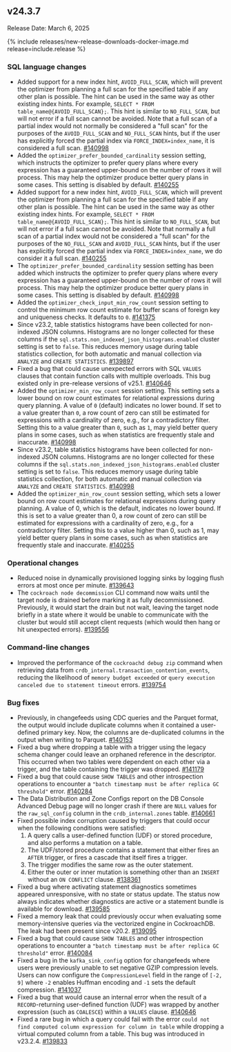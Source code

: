 ## v24.3.7

Release Date: March 6, 2025

{% include releases/new-release-downloads-docker-image.md release=include.release %}

<h3 id="v24-3-7-sql-language-changes">SQL language changes</h3>

- Added support for a new index hint, `AVOID_FULL_SCAN`, which will prevent the optimizer from planning a full scan for the specified table if any other plan is possible. The hint can be used in the same way as other existing index hints. For example, `SELECT * FROM table_name@{AVOID_FULL_SCAN};`. This hint is similar to `NO_FULL_SCAN`, but will not error if a full scan cannot be avoided. Note that a full scan of a partial index would not normally be considered a "full scan" for the purposes of the `AVOID_FULL_SCAN` and `NO_FULL_SCAN` hints, but if the user has explicitly forced the partial index via `FORCE_INDEX=index_name`, it is considered a full scan.
 [#140998][#140998]
- Added the `optimizer_prefer_bounded_cardinality` session setting, which instructs the optimizer to prefer query plans where every expression has a guaranteed upper-bound on the number of rows it will process. This may help the optimizer produce better query plans in some cases. This setting is disabled by default.
 [#140255][#140255]
- Added support for a new index hint, `AVOID_FULL_SCAN`, which will prevent the optimizer from planning a full scan for the specified table if any other plan is possible. The hint can be used in the same way as other existing index hints. For example, `SELECT * FROM table_name@{AVOID_FULL_SCAN};`. This hint is similar to `NO_FULL_SCAN`, but will not error if a full scan cannot be avoided. Note that normally a full scan of a partial index would not be considered a "full scan" for the purposes of the `NO_FULL_SCAN` and `AVOID_FULL_SCAN` hints, but if the user has explicitly forced the partial index via `FORCE_INDEX=index_name`, we do consider it a full scan.
 [#140255][#140255]
- The `optimizer_prefer_bounded_cardinality`
  session setting has been added which instructs the optimizer to prefer
  query plans where every expression has a guaranteed upper-bound on the
  number of rows it will process. This may help the optimizer produce
  better query plans in some cases. This setting is disabled by default. [#140998][#140998]
- Added the `optimizer_check_input_min_row_count` session setting to control the minimum row count estimate for buffer scans of foreign key and uniqueness checks. It defaults to `0`.
 [#141375][#141375]
- Since v23.2, table statistics histograms have been collected for non-indexed JSON columns. Histograms are no longer collected for these columns if the `sql.stats.non_indexed_json_histograms.enabled` cluster setting is set to `false`. This reduces memory usage during table statistics collection, for both automatic and manual collection via `ANALYZE` and `CREATE STATISTICS`.
 [#139897][#139897]
- Fixed a bug that could cause unexpected errors with SQL `VALUES` clauses that contain function calls with multiple overloads. This bug existed only in pre-release versions of v25.1.
 [#140646][#140646]
- Added the `optimizer_min_row_count` session setting. This setting sets a lower bound on row count estimates for relational expressions during query planning. A value of `0` (default) indicates no lower bound. If set to a value greater than `0`, a row count of zero can still be estimated for expressions with a cardinality of zero, e.g., for a contradictory filter. Setting this to a value greater than `0`, such as `1`, may yield better query plans in some cases, such as when statistics are frequently stale and inaccurate.
 [#140998][#140998]
- Since v23.2, table statistics histograms have been collected for non-indexed JSON columns. Histograms are no longer collected for these columns if the `sql.stats.non_indexed_json_histograms.enabled` cluster setting is set to `false`. This reduces memory usage during table statistics collection, for both automatic and manual collection via `ANALYZE` and `CREATE STATISTICS`.
 [#140998][#140998]
- Added the `optimizer_min_row_count` session setting, which sets a lower bound on row count estimates for relational expressions during query planning. A value of 0, which is the default, indicates no lower bound. If this is set to a value greater than 0, a row count of zero can still be estimated for expressions with a cardinality of zero, e.g., for a contradictory filter. Setting this to a value higher than 0, such as 1, may yield better query plans in some cases, such as when statistics are frequently stale and inaccurate.
 [#140255][#140255]

<h3 id="v24-3-7-operational-changes">Operational changes</h3>

- Reduced noise in dynamically provisioned logging sinks by logging flush errors at most once per minute.
 [#139643][#139643]
- The `cockroach node decommission` CLI command now waits until the target node is drained before marking it as fully decommissioned. Previously, it would start the drain but not wait, leaving the target node briefly in a state where it would be unable to communicate with the cluster but would still accept client requests (which would then hang or hit unexpected errors).
 [#139556][#139556]

<h3 id="v24-3-7-command-line-changes">Command-line changes</h3>

- Improved the performance of the `cockroachd debug zip` command when retrieving data from `crdb_internal.transaction_contention_events`, reducing the likelihood of `memory budget exceeded` or `query execution canceled due to statement timeout` errors.
 [#139754][#139754]

<h3 id="v24-3-7-bug-fixes">Bug fixes</h3>

- Previously, in changefeeds using CDC queries and the Parquet format, the output would include duplicate columns when it contained a user-defined primary key. Now, the columns are de-duplicated columns in the output when writing to Parquet.
 [#140153][#140153]
- Fixed a bug where dropping a table with a trigger using the legacy schema changer could leave an orphaned reference in the descriptor. This occurred when two tables were dependent on each other via a trigger, and the table containing the trigger was dropped.
 [#141179][#141179]
- Fixed a bug that could cause `SHOW TABLES` and other introspection operations to encounter a `"batch timestamp must be after replica GC threshold"` error.
 [#140284][#140284]
- The Data Distribution and Zone Configs report on the DB Console Advanced Debug page will no longer crash if there are `NULL` values for the `raw_sql_config` column in the `crdb_internal.zones` table.
 [#140661][#140661]
- Fixed possible index corruption caused by triggers that could occur when the following conditions were satisfied:
  1. A query calls a user-defined function (UDF) or stored procedure, and also performs a mutation
     on a table.
  2. The UDF/stored procedure contains a statement that either fires an `AFTER` trigger, or
     fires a cascade that itself fires a trigger.
  3. The trigger modifies the same row as the outer statement.
  4. Either the outer or inner mutation is something other than an `INSERT`
     without an `ON CONFLICT` clause.
 [#138361][#138361]
- Fixed a bug where activating statement diagnostics sometimes appeared unresponsive, with no state or status update. The status now always indicates whether diagnostics are active or a statement bundle is available for download.
 [#139585][#139585]
- Fixed a memory leak that could previously occur when evaluating some memory-intensive queries via the vectorized engine in CockroachDB. The leak had been present since v20.2.
 [#139095][#139095]
- Fixed a bug that could cause `SHOW TABLES` and other introspection operations to encounter a `"batch timestamp must be after replica GC threshold"` error.
 [#140084][#140084]
- Fixed a bug in the `kafka_sink_config` option for changefeeds where users were previously unable to set negative GZIP compression levels. Users can now configure the `CompressionLevel` field in the range of `[-2, 9]` where `-2` enables Huffman encoding and `-1` sets the default compression.
 [#141037][#141037]
- Fixed a bug that would cause an internal error when the result of a `RECORD`-returning user-defined function (UDF) was wrapped by another expression (such as `COALESCE`) within a `VALUES` clause.
 [#140646][#140646]
- Fixed a rare bug in which a query could fail with the error `could not find computed column expression for column in table` while dropping a virtual computed column from a table. This bug was introduced in v23.2.4.
 [#139833][#139833]


[#139897]: https://github.com/cockroachdb/cockroach/pull/139897
[#139643]: https://github.com/cockroachdb/cockroach/pull/139643
[#140153]: https://github.com/cockroachdb/cockroach/pull/140153
[#138361]: https://github.com/cockroachdb/cockroach/pull/138361
[#141179]: https://github.com/cockroachdb/cockroach/pull/141179
[#140284]: https://github.com/cockroachdb/cockroach/pull/140284
[#140998]: https://github.com/cockroachdb/cockroach/pull/140998
[#140255]: https://github.com/cockroachdb/cockroach/pull/140255
[#140646]: https://github.com/cockroachdb/cockroach/pull/140646
[#140661]: https://github.com/cockroachdb/cockroach/pull/140661
[#139585]: https://github.com/cockroachdb/cockroach/pull/139585
[#139095]: https://github.com/cockroachdb/cockroach/pull/139095
[#140084]: https://github.com/cockroachdb/cockroach/pull/140084
[#141037]: https://github.com/cockroachdb/cockroach/pull/141037
[#141375]: https://github.com/cockroachdb/cockroach/pull/141375
[#139556]: https://github.com/cockroachdb/cockroach/pull/139556
[#139754]: https://github.com/cockroachdb/cockroach/pull/139754
[#139833]: https://github.com/cockroachdb/cockroach/pull/139833
